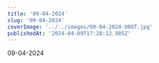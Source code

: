 ```yaml
---
title: '09-04-2024'
slug: '09-04-2024'
coverImage: '../../images/09-04-2024-U0OT.jpg'
publishedAt: '2024-04-09T17:28:12.985Z'
---
```


09-04-2024